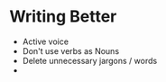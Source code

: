 # Writing Better

- Active voice
- Don't use verbs as Nouns
- Delete unnecessary jargons / words
- 
